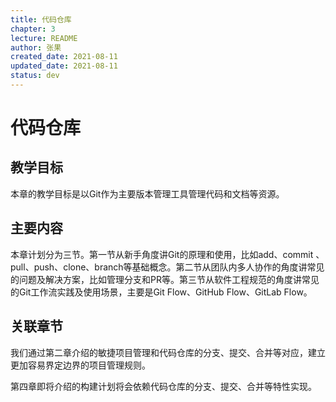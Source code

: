 ```yaml
---
title: 代码仓库
chapter: 3
lecture: README
author: 张果
created_date: 2021-08-11
updated_date: 2021-08-11
status: dev
---
```


[//]: #(status暂时计划标记为dev、testing、production、stable四个阶段，其中stable强调已经不需要分心维护。)

# 代码仓库

[//]: #(这里暂时分为教学目标、主要内容、关联章节三个部分，后续考虑在此基础上对章README进一步标准化，并尽量做成可注入系统的标准化方案。)

## 教学目标

本章的教学目标是以Git作为主要版本管理工具管理代码和文档等资源。

## 主要内容

[//]: #(这张目前的表述依然比较口语化，写成论文summary的效果同时又不失简单才可以。)

本章计划分为三节。第一节从新手角度讲Git的原理和使用，比如add、commit
、pull、push、clone、branch等基础概念。第二节从团队内多人协作的角度讲常见的问题及解决方案，比如管理分支和PR等。第三节从软件工程规范的角度讲常见的Git工作流实践及使用场景，主要是Git Flow、GitHub Flow、GitLab Flow。

## 关联章节

[//]: #(这里暂时只使用手写的方式明确章节之间的关联关系，后续如果可以尽可能写成YAML文件并注入系统。)

我们通过第二章介绍的敏捷项目管理和代码仓库的分支、提交、合并等对应，建立更加容易界定边界的项目管理规则。

第四章即将介绍的构建计划将会依赖代码仓库的分支、提交、合并等特性实现。
